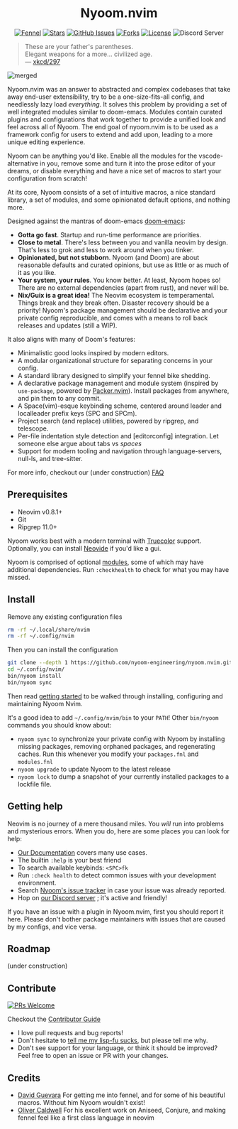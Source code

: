 <div align="center">

# Nyoom.nvim

</div>

<div align="center">

[![Fennel](https://img.shields.io/badge/Made%20with%20Fennel-2C2D72?style=for-the-badge&logo=lua&logoColor=white)](https://fennel-lang.org)
[![Stars](https://img.shields.io/github/stars/nyoom-engineering/nyoom.nvim?color=%23b66467&style=for-the-badge)](https://github.com/nyoom-engineering/nyoom.nvim/stargazers)
[![GitHub Issues](https://img.shields.io/github/issues/nyoom-engineering/nyoom.nvim?color=%238c977d&style=for-the-badge)](https://github.com/nyoom-engineering/nyoom.nvim/issues)
[![Forks](https://img.shields.io/github/forks/nyoom-engineering/nyoom.nvim?color=%23d9bc8c&logoColor=%23151515&style=for-the-badge)](https://github.com/nyoom-engineering/nyoom.nvim/network/members)
[![License](https://img.shields.io/github/license/nyoom-engineering/nyoom.nvim?color=%238da3b9&style=for-the-badge)](https://mit-license.org/)
![Discord Server](https://img.shields.io/discord/1050624267592663050?color=738adb&label=Discord&Color=white&style=for-the-badge)

</div>

> These are your father's parentheses.  
> Elegant weapons for a more... civilized age.  
— [xkcd/297](https://xkcd.com/297/)

![merged](https://user-images.githubusercontent.com/71196912/206819620-af569a8f-87ad-4b27-b08c-01bb547fa570.png)

Nyoom.nvim was an answer to abstracted and complex codebases that take away end-user extensibility, try to be a one-size-fits-all config, and needlessly lazy load *everything*. It solves this problem by providing a set of well integrated modules similar to doom-emacs. Modules contain curated plugins and configurations that work together to provide a unified look and feel across all of Nyoom. The end goal of nyoom.nvim is to be used as a framework config for users to extend and add upon, leading to a more unique editing experience.

Nyoom can be anything you'd like. Enable all the modules for the vscode-alternative in you, remove some and turn it into the prose editor of your dreams, or disable everything and have a nice set of macros to start your configuration from scratch!

At its core, Nyoom consists of a set of intuitive macros, a nice standard library, a set of modules, and some opinionated default options, and nothing more.

Designed against the mantras of doom-emacs [doom-emacs](https://github.com/hlissner/doom-emacs):

+ **Gotta go fast**. Startup and run-time performance are priorities.
+ **Close to metal**. There's less between you and vanilla neovim by design. That's less to grok and less to work around when you tinker.
+ **Opinionated, but not stubborn**. Nyoom (and Doom) are about reasonable defaults and curated opinions, but use as little or as much of it as you like.
+ **Your system, your rules**. You know better. At least, Nyoom hopes so! There are no external dependencies (apart from rust), and never will be.
+ **Nix/Guix is a great idea!** The Neovim ecosystem is temperamental. Things
break and they break often. Disaster recovery should be a priority! Nyoom's
package management should be declarative and your private config reproducible,
and comes with a means to roll back releases and updates (still a WIP).

It also aligns with many of Doom's features:

+ Minimalistic good looks inspired by modern editors.
+ A modular organizational structure for separating concerns in your config.
+ A standard library designed to simplify your fennel bike shedding.
+ A declarative package management and module system (inspired by `use-package`, powered by [Packer.nvim](https://github.com/wbthomason/packer.nvim)). Install packages from anywhere, and pin them to any commit.
+ A Space(vim)-esque keybinding scheme, centered around leader and localleader prefix keys (SPC and SPCm).
+ Project search (and replace) utilities, powered by ripgrep, and telescope.
+ Per-file indentation style detection and [editorconfig] integration. Let
someone else argue about tabs vs *spaces*
+ Support for modern tooling and navigation through language-servers, null-ls, and tree-sitter.

For more info, checkout our (under construction) [FAQ](https://github.com/nyoom-engineering/nyoom.nvim/blob/master/docs/faq.md)

## Prerequisites

+ Neovim v0.8.1+
+ Git
+ Ripgrep 11.0+

Nyoom works best with a modern terminal with [Truecolor](https://github.com/termstandard/colors) support. Optionally, you can install [Neovide](https://github.com/neovide/neovide) if you'd like a gui.

Nyoom is comprised of optional [modules](https://github.com/nyoom-engineering/nyoom.nvim/blob/master/docs/modules.md), some of which may have additional dependencies. Run `:checkhealth` to check for what you may have missed.

## Install
Remove any existing configuration files
```bash
rm -rf ~/.local/share/nvim 
rm -rf ~/.config/nvim
```
Then you can install the configuration

```bash
git clone --depth 1 https://github.com/nyoom-engineering/nyoom.nvim.git ~/.config/nvim 
cd ~/.config/nvim/
bin/nyoom install 
bin/nyoom sync
```

Then read [getting started](https://github.com/nyoom-engineering/nyoom.nvim/blob/master/docs/getting_started.md) to be walked through
installing, configuring and maintaining Nyoom Nvim.

It's a good idea to add `~/.config/nvim/bin` to your `PATH`! Other `bin/nyoom`
commands you should know about:

+ `nyoom sync` to synchronize your private config with Nyoom by installing missing
packages, removing orphaned packages, and regenerating caches. Run this
whenever you modify your `packages.fnl` and `modules.fnl`
+ `nyoom upgrade` to update Nyoom to the latest release
+ `nyoom lock` to dump a snapshot of your currently installed packages to a lockfile file.

## Getting help

Neovim is no journey of a mere thousand miles. You *will* run into problems and
mysterious errors. When you do, here are some places you can look for help:

+ [Our Documentation](https://github.com/nyoom-engineering/nyoom.nvim/blob/master/docs/) covers many use cases.
+ The builtin `:help` is your best friend
+ To search available keybinds: `<SPC>fk`
+ Run `:check health` to detect common issues with your development
environment.
+ Search [Nyoom's issue tracker](https://github.com/nyoom-engineering/nyoom.nvim/issues) in case your issue was already
reported.
+ Hop on [our Discord server](https://discord.gg/M528tDKXRG) ; it's active and friendly!

If you have an issue with a plugin in Nyoom.nvim, first you should report it here. Please don't bother package maintainers with issues that are caused by my configs, and vice versa.

## Roadmap

(under construction)

## Contribute

[![PRs Welcome](https://img.shields.io/badge/PRs-welcome-brightgreen.svg?style=flat-square)](http://makeapullrequest.com)

Checkout the [Contributor Guide](https://github.com/nyoom-engineering/nyoom.nvim/blob/master/docs/contributing.md)

+ I love pull requests and bug reports!
+ Don't hesitate to [tell me my lisp-fu
sucks](https://github.com/nyoom-engineering/nyoom.nvim/issues/new), but please tell me
why.
+ Don't see support for your language, or think it should be improved? Feel free to open an issue or PR with your changes.

## Credits

+ [David Guevara](https://github.com/datwaft) For getting me into fennel, and for some of his beautiful macros. Without him Nyoom wouldn't exist!
+ [Oliver Caldwell](https://github.com/Olical/) For his excellent work on Aniseed, Conjure, and making fennel feel like a first class language in neovim
